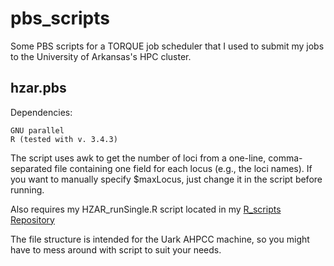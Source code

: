 # pbs_scripts  
Some PBS scripts for a TORQUE job scheduler that I used to submit my jobs to the University of Arkansas's HPC cluster.  

## hzar.pbs  

Dependencies:  
```
GNU parallel
R (tested with v. 3.4.3)
```

The script uses awk to get the number of loci from a one-line, comma-separated file containing one field for each locus (e.g., the loci names).  If you want to manually specify $maxLocus, just change it in the script before running.  

Also requires my HZAR_runSingle.R script located in my [R_scripts Repository](https://github.com/btmartin721/R_scripts)  

The file structure is intended for the Uark AHPCC machine, so you might have to mess around with script to suit your needs.  


